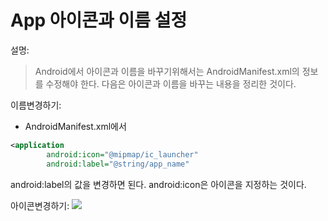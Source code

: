 # App 아이콘과 이름 설정
설명:
> Android에서 아이콘과 이름을 바꾸기위해서는 AndroidManifest.xml의 정보를 수정해야 한다. 다음은 아이콘과 이름을 바꾸는 내용을 정리한 것이다. 

이름변경하기:
- AndroidManifest.xml에서
~~~xml
<application
        android:icon="@mipmap/ic_launcher"
        android:label="@string/app_name"
~~~
android:label의 값을 변경하면 된다.
android:icon은 아이콘을 지정하는 것이다.

아이콘변경하기:
![](/images/image12.gif)
